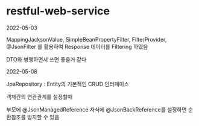 # restful-web-service
2022-05-03

MappingJacksonValue,
SimpleBeanPropertyFilter,
FilterProvider,
@JsonFilter 
를 활용하여 Response 데이터를 Filtering 하였음

DTO와 병행하면서 쓰면 좋을거 같다

2022-05-08

JpaRepository : Entity의 기본적인 CRUD 인터페이스

객체간의 연관관계를 설정할때

부모에 @JsonManagedReference 자식에 @JsonBackReference를 설정하면 순환참조를 방지할 수 있음

